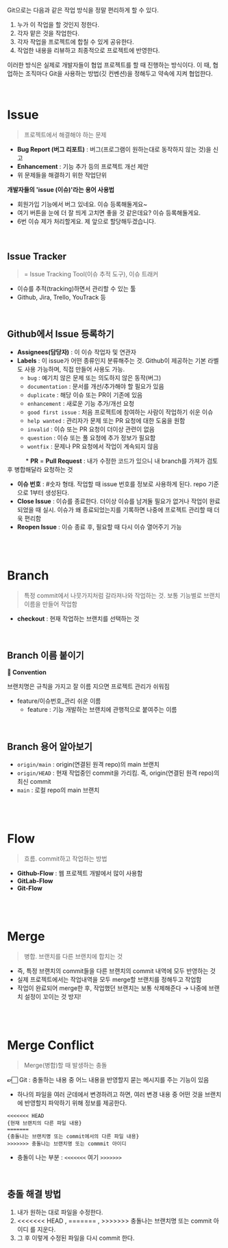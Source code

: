 Git으로는 다음과 같은 작업 방식을 정말 편리하게 할 수 있다.

1.  누가 이 작업을 할 것인지 정한다.
2.  각자 맡은 것을 작업한다.
3.  각자 작업을 프로젝트에 합칠 수 있게 공유한다.
4.  작업한 내용을 리뷰하고 최종적으로 프로젝트에 반영한다.

이러한 방식은 실제로 개발자들이 협업 프로젝트를 할 때 진행하는 방식이다. 이 때, 협업하는 조직마다 Git을 사용하는 방법(깃 컨벤션)을 정해두고 약속에 지켜 협업한다.

<br>

# **Issue**

> 프로젝트에서 해결해야 하는 문제

-   **Bug Report (버그 리포트)** : 버그(프로그램이 원하는대로 동작하지 않는 것)을 신고
-   **Enhancement** : 기능 추가 등의 프로젝트 개선 제안
-   위 문제들을 해결하기 위한 작업단위

**개발자들의 'issue (이슈)'라는 용어 사용법**

-   회원가입 기능에서 버그 있네요. 이슈 등록해둘게요~
-   여기 버튼을 눈에 더 잘 띄게 고치면 좋을 것 같은데요? 이슈 등록해둘게요.
-   6번 이슈 제가 처리할게요. 제 앞으로 할당해두겠습니다.

<br>

## **Issue Tracker**

> \= Issue Tracking Tool(이슈 추적 도구), 이슈 트래커

-   이슈를 추적(tracking)하면서 관리할 수 있는 툴
-   Github, Jira, Trello, YouTrack 등


<br>


## **Github에서 Issue 등록하기**

-   **Assignees(담당자)** : 이 이슈 작업자 및 연관자
-   **Labels** : 이 issue가 어떤 종류인지 분류해주는 것. Github이 제공하는 기본 라벨도 사용 가능하며, 직접 만들어 사용도 가능.  
    -   `bug` : 예기치 않은 문제 또는 의도하지 않은 동작(버그)
    -   `documentation` : 문서를 개선/추가해야 할 필요가 있음
    -   `duplicate` : 해당 이슈 또는 PR이 기존에 있음
    -   `enhancement` : 새로운 기능 추가/개선 요청
    -   `good first issue` : 처음 프로젝트에 참여하는 사람이 작업하기 쉬운 이슈
    -   `help wanted` : 관리자가 문제 또는 PR 요청에 대한 도움을 원함
    -   `invalid` : 이슈 또는 PR 요청이 더이상 관련이 없음
    -   `question` : 이슈 또는 풀 요청에 추가 정보가 필요함
    -   `wontfix` : 문제나 PR 요청에서 작업이 계속되지 않음

           \* **PR** = **Pull Request** : 내가 수정한 코드가 있으니 내 branch를 가져가 검토 후 병합해달라 요청하는 것

-   **이슈 번호** : #숫자 형태. 작업할 때 issue 번호를 정보로 사용하게 된다. repo 기준으로 1부터 생성된다.
-   **Close Issue** : 이슈를 종료한다. 더이상 이슈를 남겨둘 필요가 없거나 작업이 완료되었을 때 실시. 이슈가 왜 종료되었는지를 기록하면 나중에 프로젝트 관리할 때 더욱 편리함
-   **Reopen Issue** : 이슈 종료 후, 필요할 때 다시 이슈 열어주기 가능


<br><br>

# **Branch**

> 특정 commit에서 나뭇가지처럼 갈라져나와 작업하는 것. 보통 기능별로 브랜치 이름을 만들어 작업함

-   **checkout** : 현재 작업하는 브랜치를 선택하는 것
  
<br>

## **Branch 이름 붙이기**

**📌 Convention**

브랜치명은 규칙을 가지고 잘 이름 지으면 프로젝트 관리가 쉬워짐

-   feature/이슈번호\_관리 쉬운 이름
    -   feature : 기능 개발하는 브랜치에 관행적으로 붙여주는 이름

<br>

## **Branch 용어 알아보기**
-   `origin/main` : origin(연결된 원격 repo)의 main 브랜치
-   `origin/HEAD` : 현재 작업중인 commit을 가리킴. 즉, origin(연결된 원격 repo)의 최신 commit
-   `main` : 로컬 repo의 main 브랜치

<br><br>

# **Flow**

> 흐름. commit하고 작업하는 방법

-   **Github-Flow** : 웹 프로젝트 개발에서 많이 사용함
-   **GitLab-Flow**
-   **Git-Flow**

<br><br>

# **Merge**

> 병합. 브랜치를 다른 브랜치에 합치는 것

-   즉, 특정 브랜치의 commit들을 다른 브랜치의 commit 내역에 모두 반영하는 것
-   실제 프로젝트에서는 작업내역을 모두 merge할 브랜치를 정해두고 작업함
-   작업이 완료되어 merge한 후, 작업했던 브랜치는 보통 삭제해준다 → 나중에 브랜치 설정이 꼬이는 것 방지!



<br><br>

# **Merge Conflict**

> Merge(병합)할 때 발생하는 충돌

**👉🏻** Git : 충돌하는 내용 중 어느 내용을 반영할지 묻는 메시지를 주는 기능이 있음

-   하나의 파일을 여러 군데에서 변경하려고 하면, 여러 변경 내용 중 어떤 것을 브랜치에 반영할지 파악하기 위해 정보를 제공한다.

```
<<<<<<< HEAD
{현재 브랜치의 다른 파일 내용}
=======
{충돌나는 브랜치명 또는 commit에서의 다른 파일 내용}
>>>>>>> 충돌나는 브랜치명 또는 commmit 아이디
```

-   충돌이 나는 부분 : `<<<<<<<` 여기 `>>>>>>>`

<br>

## **충돌 해결 방법** 

1.  내가 원하는 대로 파일을 수정한다.
2.  <<<<<<< HEAD , \======= , \>>>>>>> 충돌나는 브랜치명 또는 commit 아이디 를 지운다.
3.  그 후 이렇게 수정된 파일을 다시 commit 한다.
